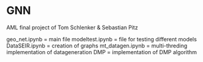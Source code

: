 # GNN
AML final project of Tom Schlenker &amp; Sebastian Pitz


geo_net.ipynb = main file
modeltest.ipynb = file for testing different models
DataSEIR.ipynb = creation of graphs
mt_datagen.ipynb = multi-threding implementation of datageneration
DMP = implementation of DMP algorithm
